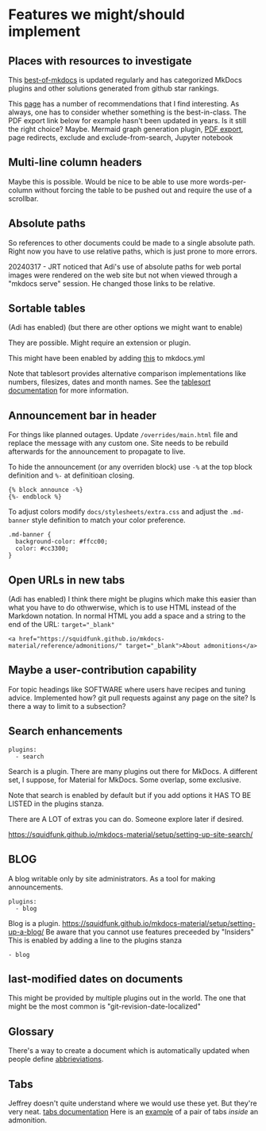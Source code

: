 # Features we might/should implement

## Places with resources to investigate
This [best-of-mkdocs](https://github.com/mkdocs/catalog) is updated regularly and has categorized MkDocs plugins and other solutions generated from github star rankings.

This [page](https://chrieke.medium.com/the-best-mkdocs-plugins-and-customizations-fc820eb19759) has a number of recommendations that I find interesting. As always, one has to consider whether something is the best-in-class. The PDF export link below for example hasn't been updated in years. Is it still the right choice? Maybe.
Mermaid graph generation plugin, [PDF export](https://github.com/zhaoterryy/mkdocs-pdf-export-plugin), page redirects, exclude and exclude-from-search, Jupyter notebook

## Multi-line column headers
Maybe this is possible. Would be nice to be able to use more words-per-column without forcing the table to be pushed out and require the use of a scrollbar.

## Absolute paths
So references to other documents could be made to a single absolute path.
Right now you have to use relative paths, which is just prone to more errors. 

20240317 - JRT noticed that Adi's use of absolute paths for web portal images were rendered on the web site but not when viewed through a "mkdocs serve" session. He changed those links to be relative.

## Sortable tables
(Adi has enabled) (but there are other options we might want to enable)

They are possible. Might require an extension or plugin.

This might have been enabled by adding [this](https://squidfunk.github.io/mkdocs-material/reference/data-tables/#sortable-tables-mkdocsyml) to mkdocs.yml

Note that tablesort provides alternative comparison implementations like numbers, filesizes, dates and month names. See the [tablesort documentation](http://tristen.ca/tablesort/demo/) for more information.

## Announcement bar in header
For things like planned outages.
Update `/overrides/main.html` file and replace the message with any custom one. Site needs to be rebuild afterwards for the announcement to propagate to live.

To hide the announcement (or any overriden block) use `-%` at the top block definition and `%-` at definitioan closing.
```
{% block announce -%}
{%- endblock %}
```
To adjust colors modify `docs/stylesheets/extra.css` and adjust the `.md-banner` style definition to match your color preference.
```
.md-banner {
  background-color: #ffcc00;
  color: #cc3300;
}
```
## Open URLs in new tabs
(Adi has enabled)
I think there might be plugins which make this easier than what you have to do othwerwise, which is to use HTML instead of the Markdown notation. In normal HTML you add a space and a string to the end of the URL: `target="_blank"`

```
<a href="https://squidfunk.github.io/mkdocs-material/reference/admonitions/" target="_blank">About admonitions</a>
```

## Maybe a user-contribution capability
For topic headings like SOFTWARE where users have recipes and tuning advice. Implemented how? git pull requests against any page on the site? Is there a way to limit to a subsection?

## Search enhancements
```
plugins:
  - search
```
  
Search is a plugin.
There are many plugins out there for MkDocs. A different set, I suppose, for Material for MkDocs. Some overlap, some exclusive.

Note that search is enabled by default but if you add options it HAS TO BE LISTED in the plugins stanza.

There are A LOT of extras you can do. Someone explore later if desired.

https://squidfunk.github.io/mkdocs-material/setup/setting-up-site-search/

## BLOG
A blog writable only by site administrators. As a tool for making announcements.
```
plugins:
  - blog
```
Blog is a plugin.
https://squidfunk.github.io/mkdocs-material/setup/setting-up-a-blog/
Be aware that you cannot use features preceeded by "Insiders"
This is enabled by adding a line to the plugins stanza

`- blog`

## last-modified dates on documents
This might be provided by multiple plugins out in the world.
The one that might be the most common is "git-revision-date-localized"

## Glossary
There's a way to create a document which is automatically updated when people define [abbrieviations](features.md#abbrieviations).

## Tabs
Jeffrey doesn't quite understand where we would use these yet. But they're very neat. [tabs documentation](https://squidfunk.github.io/mkdocs-material/reference/content-tabs/#content-tabs)
Here is an [example](https://squidfunk.github.io/mkdocs-material/reference/content-tabs/#embedded-content-ordered-list) of a pair of tabs _inside_ an admonition.
